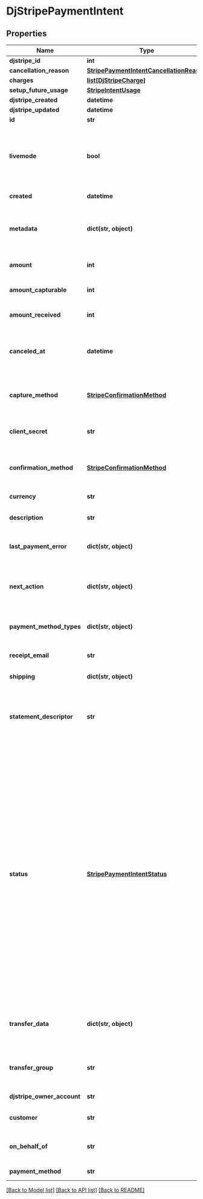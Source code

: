 # DjStripePaymentIntent


## Properties
Name | Type | Description | Notes
------------ | ------------- | ------------- | -------------
**djstripe_id** | **int** |  | [readonly] 
**cancellation_reason** | [**StripePaymentIntentCancellationReason**](StripePaymentIntentCancellationReason.md) |  | 
**charges** | [**list[DjStripeCharge]**](DjStripeCharge.md) |  | [readonly] 
**setup_future_usage** | [**StripeIntentUsage**](StripeIntentUsage.md) |  | 
**djstripe_created** | **datetime** |  | [readonly] 
**djstripe_updated** | **datetime** |  | [readonly] 
**id** | **str** |  | 
**livemode** | **bool** | Null here indicates that the livemode status is unknown or was previously unrecorded. Otherwise, this field indicates whether this record comes from Stripe test mode or live mode operation. | [optional] 
**created** | **datetime** | The datetime this object was created in stripe. | [optional] 
**metadata** | **dict(str, object)** | A set of key/value pairs that you can attach to an object. It can be useful for storing additional information about an object in a structured format. | [optional] 
**amount** | **int** | Amount (in cents) intended to be collected by this PaymentIntent. | 
**amount_capturable** | **int** | Amount (in cents) that can be captured from this PaymentIntent. | 
**amount_received** | **int** | Amount (in cents) that was collected by this PaymentIntent. | 
**canceled_at** | **datetime** | Populated when status is canceled, this is the time at which the PaymentIntent was canceled. Measured in seconds since the Unix epoch. | [optional] 
**capture_method** | [**StripeConfirmationMethod**](StripeConfirmationMethod.md) | Capture method of this PaymentIntent, one of automatic or manual.  * &#x60;automatic&#x60; - Automatic * &#x60;manual&#x60; - Manual | 
**client_secret** | **str** | The client secret of this PaymentIntent. Used for client-side retrieval using a publishable key. | 
**confirmation_method** | [**StripeConfirmationMethod**](StripeConfirmationMethod.md) | Confirmation method of this PaymentIntent, one of manual or automatic.  * &#x60;automatic&#x60; - Automatic * &#x60;manual&#x60; - Manual | 
**currency** | **str** | Three-letter ISO currency code | 
**description** | **str** | An arbitrary string attached to the object. Often useful for displaying to users. | [optional] 
**last_payment_error** | **dict(str, object)** | The payment error encountered in the previous PaymentIntent confirmation. | [optional] 
**next_action** | **dict(str, object)** | If present, this property tells you what actions you need to take in order for your customer to fulfill a payment using the provided source. | [optional] 
**payment_method_types** | **dict(str, object)** | The list of payment method types (e.g. card) that this PaymentIntent is allowed to use. | 
**receipt_email** | **str** | Email address that the receipt for the resulting payment will be sent to. | [optional] 
**shipping** | **dict(str, object)** | Shipping information for this PaymentIntent. | [optional] 
**statement_descriptor** | **str** | For non-card charges, you can use this value as the complete description that appears on your customers&#39; statements. Must contain at least one letter, maximum 22 characters. | [optional] 
**status** | [**StripePaymentIntentStatus**](StripePaymentIntentStatus.md) | Status of this PaymentIntent, one of requires_payment_method, requires_confirmation, requires_action, processing, requires_capture, canceled, or succeeded. You can read more about PaymentIntent statuses here.  * &#x60;canceled&#x60; - Cancellation invalidates the intent for future confirmation and cannot be undone. * &#x60;processing&#x60; - Required actions have been handled. * &#x60;requires_action&#x60; - Payment Method require additional action, such as 3D secure. * &#x60;requires_capture&#x60; - Capture the funds on the cards which have been put on holds. * &#x60;requires_confirmation&#x60; - Intent is ready to be confirmed. * &#x60;requires_payment_method&#x60; - Intent created and requires a Payment Method to be attached. * &#x60;succeeded&#x60; - The funds are in your account. | 
**transfer_data** | **dict(str, object)** | The data with which to automatically create a Transfer when the payment is finalized. See the PaymentIntents Connect usage guide for details. | [optional] 
**transfer_group** | **str** | A string that identifies the resulting payment as part of a group. See the PaymentIntents Connect usage guide for details. | [optional] 
**djstripe_owner_account** | **str** | The Stripe Account this object belongs to. | [optional] 
**customer** | **str** | Customer this PaymentIntent is for if one exists. | [optional] 
**on_behalf_of** | **str** | The account (if any) for which the funds of the PaymentIntent are intended. | [optional] 
**payment_method** | **str** | Payment method used in this PaymentIntent. | [optional] 

[[Back to Model list]](../README.md#documentation-for-models) [[Back to API list]](../README.md#documentation-for-api-endpoints) [[Back to README]](../README.md)


